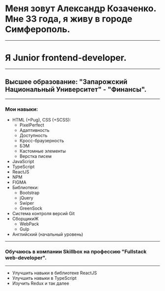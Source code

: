 # Меня зовут Александр Козаченко. Мне 33 года, я живу в городе Симферополь.
____
# Я Junior frontend-developer.
____
## Высшее образование: "Запарожский Национальный Университет" - "Финансы".
____
### Мои навыки:
- HTML (+Pug), CSS (+SCSS):
    - PixelPerfect
    - Адаптивность
    - Доступность
    - Кросс-браузерность
    - БЭМ
    - Кастомные элементы
    - Верстка писем
- JavaScript
- TypeScript
- ReactJS
- NPM
- FIGMA
- Библиотеки:
   - Bootstrap
   - jQuery
   - Swiper
   - GreenSock
- Система контроля версий Git
- СборщикиЖ
   - WebPack
   - Gulp
- Английский (начальный уровень)
____
### Обучаюсь в компании Skillbox на профессию "Fullstack web-developer".
____
- Улучшить навыки в библиотеке ReactJS
- Улучшить навыки в TypeScript
- Изучить Redux и так далее
